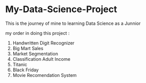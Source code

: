 # My-Data-Science-Project
This is the journey of mine to learning Data Science as a Junnior

my order in doing this project :

1. Handwritten Digit Recognizer
2. Big Mart Sales
3. Market Segmentation
4. Classification Adult Income
5. Titanic
6. Black Friday
7. Movie Recomendation System
